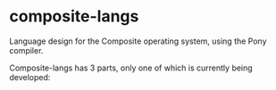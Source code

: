 composite-langs
===============

Language design for the Composite operating system, using the Pony compiler.

Composite-langs has 3 parts, only one of which is currently being developed:

